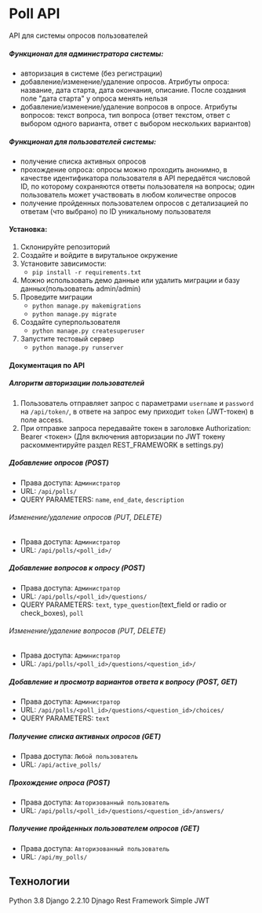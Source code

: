 # Poll API
API для системы опросов пользователей

##### Функционал для администратора системы:
- авторизация в системе (без регистрации)
- добавление/изменение/удаление опросов. Атрибуты опроса: название, дата старта, дата окончания, описание. После создания поле "дата старта" у опроса менять нельзя
- добавление/изменение/удаление вопросов в опросе. Атрибуты вопросов: текст вопроса, тип вопроса (ответ текстом, ответ с выбором одного варианта, ответ с выбором нескольких вариантов)

##### Функционал для пользователей системы:
- получение списка активных опросов
- прохождение опроса: опросы можно проходить анонимно, в качестве идентификатора пользователя в API передаётся числовой ID, по которому сохраняются ответы пользователя на вопросы; один пользователь может участвовать в любом количестве опросов
- получение пройденных пользователем опросов с детализацией по ответам (что выбрано) по ID уникальному пользователя

#### Установка:
1. Склонируйте репозиторий
2. Создайте и войдите в вирутальное окружение
3. Установите зависимости:
    - `pip install -r requirements.txt`
4. Можно использовать демо данные или удалить миграции и базу данных(пользователь admin/admin)
5. Проведите миграции
    - `python manage.py makemigrations`
    - `python manage.py migrate`
6. Создайте суперпользователя
    - `python manage.py createsuperuser`
7. Запустите тестовый сервер
    - `python manage.py runserver`
    
#### Документация по API
   
##### Алгоритм авторизации пользователей
1. Пользователь отправляет запрос с параметрами `username` и `password` на `/api/token/`, в ответе на запрос ему приходит `token` (JWT-токен) в поле access.
2. При отправке запроса передавайте токен в заголовке Authorization: Bearer <токен>
(Для включения авторизации по JWT токену раскомментируйте раздел REST_FRAMEWORK в settings.py)

##### Добавление опросов (POST)
- Права доступа: `Администратор`
- URL: `/api/polls/`
- QUERY PARAMETERS: `name`, `end_date`, `description`
###### Изменение/удаление опросов (PUT, DELETE)
- Права доступа: `Администратор`
- URL: `/api/polls/<poll_id>/`

##### Добавление вопросов к опросу (POST)
- Права доступа: `Администратор`
- URL: `/api/polls/<poll_id>/questions/`
- QUERY PARAMETERS: `text`, `type_question`(text_field or radio or check_boxes), `poll`
###### Изменение/удаление вопросов (PUT, DELETE)
- Права доступа: `Администратор`
- URL: `/api/polls/<poll_id>/questions/<question_id>/`
##### Добавление и просмотр вариантов ответа к вопросу (POST, GET)
- Права доступа: `Администратор`
- URL: `/api/polls/<poll_id>/questions/<question_id>/choices/`
- QUERY PARAMETERS: `text`

##### Получение списка активных опросов (GET)
- Права доступа: `Любой пользователь`
- URL: `/api/active_polls/`

##### Прохождение опроса (POST)
- Права доступа: `Авторизованный пользователь`
- URL: `/api/polls/<poll_id>/questions/<question_id>/answers/`

##### Получение пройденных пользователем опросов (GET)
- Права доступа: `Авторизованный пользователь`
- URL: `/api/my_polls/`

## Технологии
Python 3.8
Django 2.2.10
Djnago Rest Framework
Simple JWT
